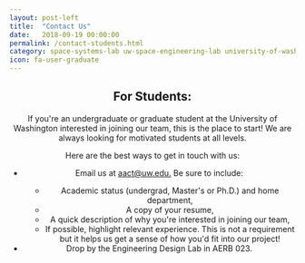 ```yaml
---
layout: post-left
title:  "Contact Us"
date:   2018-09-19 00:00:00
permalink: /contact-students.html
category: space-systems-lab uw-space-engineering-lab university-of-washington-space uw-space students
icon: fa-user-graduate
---
```


<div>
	<header class="wrapper style2">
		<h2> For Students: </h2>
		<p>
			If you're an undergraduate or graduate student at the University of Washington interested in joining our team, this is the place to start! We are always looking for motivated students at all levels.
		</p>
		Here are the best ways to get in touch with us:
			<ul style="list-style-type: disc">
				<li> Email us at <a href="mailto:aact@uw.edu"> aact@uw.edu.</a> Be sure to include: </li> 
					<ul style="margin-left: 1em; list-style-type: circle">
						<li> Academic status (undergrad, Master's or Ph.D.) and home department,</li>
						<li> A copy of your resume, </li>
						<li> A quick description of why you're interested in joining our team,</li>
						<li> If possible, highlight relevant experience. This is not a requirement but it helps us get a sense of how you'd fit into our project!</li>
					</ul>
				<li> Drop by the Engineering Design Lab in AERB 023.</li>
			</ul> 
	</header>
</div>

